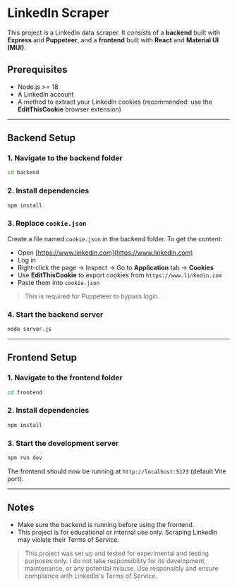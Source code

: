 # LinkedIn Scraper

This project is a LinkedIn data scraper. It consists of a **backend** built with **Express** and **Puppeteer**, and a **frontend** built with **React** and **Material UI (MUI)**.

## Prerequisites

- Node.js >= 18
- A LinkedIn account
- A method to extract your LinkedIn cookies (recommended: use the **EditThisCookie** browser extension)

---

## Backend Setup

### 1. Navigate to the backend folder

```bash
cd backend
```

### 2. Install dependencies

```bash
npm install
```

### 3. Replace `cookie.json`

Create a file named `cookie.json` in the backend folder. To get the content:

- Open [https://www.linkedin.com](https://www.linkedin.com)
- Log in
- Right-click the page → Inspect → Go to **Application** tab → **Cookies**
- Use **EditThisCookie** to export cookies from `https://www.linkedin.com`
- Paste them into `cookie.json`

> This is required for Puppeteer to bypass login.

### 4. Start the backend server

```bash
node server.js
```

---

## Frontend Setup

### 1. Navigate to the frontend folder

```bash
cd frontend
```

### 2. Install dependencies

```bash
npm install
```

### 3. Start the development server

```bash
npm run dev
```

The frontend should now be running at `http://localhost:5173` (default Vite port).

---

## Notes

- Make sure the backend is running before using the frontend.
- This project is for educational or internal use only. Scraping LinkedIn may violate their Terms of Service.

> This project was set up and tested for experimental and testing purposes only. I do not take responsibility for its development, maintenance, or any potential misuse. Use responsibly and ensure compliance with LinkedIn's Terms of Service.
